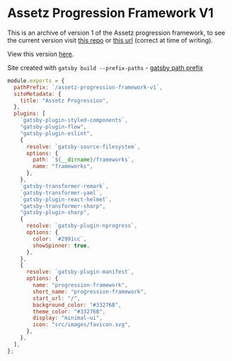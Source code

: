 # Assetz Progression Framework V1

This is an archive of version 1 of the Assetz progression framework, to see the current version visit [this repo](https://github.com/AssetzSMECapital/progression-framework) or [this url](progression.assetz.capital) (correct at time of writing).

View this version [here](https://maweeks.github.io/assetz-progression-framework-v1/).

Site created with `gatsby build --prefix-paths` - [gatsby path prefix](https://www.gatsbyjs.com/docs/how-to/previews-deploys-hosting/path-prefix/)

```js
module.exports = {
  pathPrefix: `/assetz-progression-framework-v1`,
  siteMetadata: {
    title: "Assetz Progression",
  },
  plugins: [
    `gatsby-plugin-styled-components`,
    "gatsby-plugin-flow",
    "gatsby-plugin-eslint",
    {
      resolve: `gatsby-source-filesystem`,
      options: {
        path: `${__dirname}/frameworks`,
        name: "frameworks",
      },
    },
    `gatsby-transformer-remark`,
    `gatsby-transformer-yaml`,
    `gatsby-plugin-react-helmet`,
    "gatsby-transformer-sharp",
    "gatsby-plugin-sharp",
    {
      resolve: `gatsby-plugin-nprogress`,
      options: {
        color: `#2991cc`,
        showSpinner: true,
      },
    },
    {
      resolve: `gatsby-plugin-manifest`,
      options: {
        name: "progression-framework",
        short_name: "progression-framework",
        start_url: "/",
        background_color: "#33276B",
        theme_color: "#33276B",
        display: "minimal-ui",
        icon: "src/images/favicon.svg",
      },
    },
  ],
};
```
